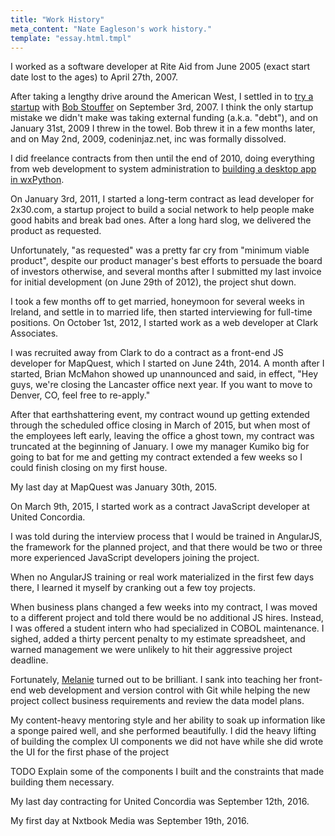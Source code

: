 ```yaml
---
title: "Work History"
meta_content: "Nate Eagleson's work history."
template: "essay.html.tmpl"
---
```


I worked as a software developer at Rite Aid from June 2005 (exact start date
lost to the ages) to April 27th, 2007.

After taking a lengthy drive around the American West, I settled in to [try a
startup](http://www.codeninjaz.net) with [Bob
Stouffer](https://www.bobandkellystouffer.com/) on September 3rd, 2007. I think
the only startup mistake we didn't make was taking external funding (a.k.a.
"debt"), and on January 31st, 2009 I threw in the towel. Bob threw it in a few
months later, and on May 2nd, 2009, codeninjaz.net, inc was formally dissolved.

I did freelance contracts from then until the end of 2010, doing everything
from web development to system administration to [building a desktop app in
wxPython](/work/projects/illuminations).

On January 3rd, 2011, I started a long-term contract as lead developer for
2x30.com, a startup project to build a social network to help people make good
habits and break bad ones. After a long hard slog, we delivered the product as
requested.

Unfortunately, "as requested" was a pretty far cry from "minimum viable
product", despite our product manager's best efforts to persuade the board of
investors otherwise, and several months after I submitted my last invoice for
initial development (on June 29th of 2012), the project shut down.

I took a few months off to get married, honeymoon for several weeks in Ireland,
and settle in to married life, then started interviewing for full-time
positions. On October 1st, 2012, I started work as a web developer at Clark
Associates.

I was recruited away from Clark to do a contract as a front-end JS developer
for MapQuest, which I started on June 24th, 2014. A month after I started,
Brian McMahon showed up unannounced and said, in effect, "Hey guys, we're
closing the Lancaster office next year. If you want to move to Denver, CO, feel
free to re-apply."

After that earthshattering event, my contract wound up getting extended
through the scheduled office closing in March of 2015, but when most of the
employees left early, leaving the office a ghost town, my contract was
truncated at the beginning of January. I owe my manager Kumiko big for going
to bat for me and getting my contract extended a few weeks so I could finish
closing on my first house.

My last day at MapQuest was January 30th, 2015.

On March 9th, 2015, I started work as a contract JavaScript developer at United
Concordia.

I was told during the interview process that I would be trained in AngularJS,
the framework for the planned project, and that there would be two or three more
experienced JavaScript developers joining the project.

When no AngularJS training or real work materialized in the first few days
there, I learned it myself by cranking out a few toy projects.

When business plans changed a few weeks into my contract, I was moved to a
different project and told there would be no additional JS hires. Instead, I was
offered a student intern who had specialized in COBOL maintenance. I sighed,
added a thirty percent penalty to my estimate spreadsheet, and warned
management we were unlikely to hit their aggressive project deadline.

Fortunately, [Melanie](https://www.linkedin.com/in/melanie-durko-61197282)
turned out to be brilliant. I sank into teaching her front-end web development
and version control with Git while helping the new project collect business
requirements and review the data model plans.

My content-heavy mentoring style and her ability to soak up information like a
sponge paired well, and she performed beautifully. I did the heavy lifting of
building the complex UI components we did not have while she did wrote the UI
for the first phase of the project

TODO Explain some of the components I built and the constraints that made
building them necessary.

My last day contracting for United Concordia was September 12th, 2016.

My first day at Nxtbook Media was September 19th, 2016.
